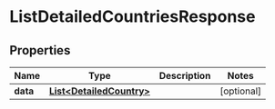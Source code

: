 

# ListDetailedCountriesResponse


## Properties

| Name | Type | Description | Notes |
|------------ | ------------- | ------------- | -------------|
|**data** | [**List&lt;DetailedCountry&gt;**](DetailedCountry.md) |  |  [optional] |



